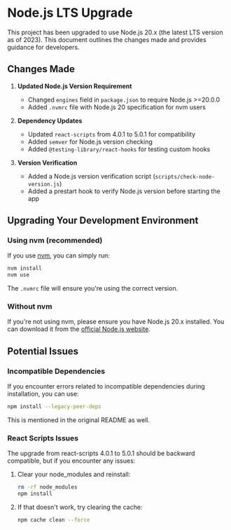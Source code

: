 # Node.js LTS Upgrade

This project has been upgraded to use Node.js 20.x (the latest LTS version as of 2023). This document outlines the changes made and provides guidance for developers.

## Changes Made

1. **Updated Node.js Version Requirement**

   - Changed `engines` field in `package.json` to require Node.js >=20.0.0
   - Added `.nvmrc` file with Node.js 20 specification for nvm users

2. **Dependency Updates**

   - Updated `react-scripts` from 4.0.1 to 5.0.1 for compatibility
   - Added `semver` for Node.js version checking
   - Added `@testing-library/react-hooks` for testing custom hooks

3. **Version Verification**
   - Added a Node.js version verification script (`scripts/check-node-version.js`)
   - Added a prestart hook to verify Node.js version before starting the app

## Upgrading Your Development Environment

### Using nvm (recommended)

If you use [nvm](https://github.com/nvm-sh/nvm), you can simply run:

```bash
nvm install
nvm use
```

The `.nvmrc` file will ensure you're using the correct version.

### Without nvm

If you're not using nvm, please ensure you have Node.js 20.x installed. You can download it from the [official Node.js website](https://nodejs.org/).

## Potential Issues

### Incompatible Dependencies

If you encounter errors related to incompatible dependencies during installation, you can use:

```bash
npm install --legacy-peer-deps
```

This is mentioned in the original README as well.

### React Scripts Issues

The upgrade from react-scripts 4.0.1 to 5.0.1 should be backward compatible, but if you encounter any issues:

1. Clear your node_modules and reinstall:

   ```bash
   rm -rf node_modules
   npm install
   ```

2. If that doesn't work, try clearing the cache:
   ```bash
   npm cache clean --force
   ```
